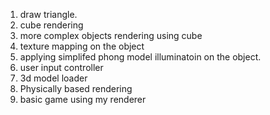 1. draw triangle.
2. cube rendering
3. more complex objects rendering using cube
4. texture mapping on the object
5. applying simplifed phong model illuminatoin on the object.
6. user input controller
7. 3d model loader
8. Physically based rendering
9. basic game using my renderer